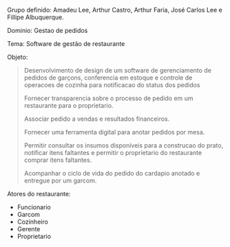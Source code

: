 Grupo definido: Amadeu Lee, Arthur Castro, Arthur Faria, José Carlos Lee e Fillipe Albuquerque.

Dominio: Gestao de pedidos

Tema: Software de gestão de restaurante

Objeto: 
> Desenvolvimento de design de um software de gerenciamento de pedidos de garçons, conferencia em estoque e controle de operacoes de cozinha para notificacao do status dos pedidos
> 
> Fornecer transparencia sobre o processo de pedido em um restaurante para o proprietario.
> 
> Associar pedido a vendas e resultados financeiros.
> 
> Fornecer uma ferramenta digital para anotar pedidos por mesa.
> 
> Permitir consultar os insumos disponíveis para a construcao do prato, notificar itens faltantes e permitir o proprietario do restaurante comprar itens faltantes.
> 
> Acompanhar o ciclo de vida do pedido do cardapio anotado e entregue por um garcom.

Atores do restaurante:
* Funcionario
* Garcom
* Cozinheiro
* Gerente
* Proprietario
